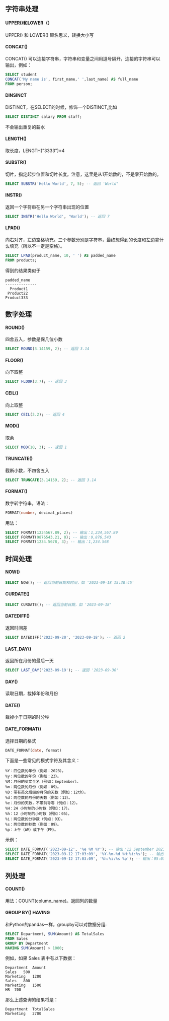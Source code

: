 ## 字符串处理
#### UPPER()和LOWER（）
UPPER() 和 LOWER() 顾名思义，转换大小写

#### CONCAT()
CONCAT() 可以连接字符串，字符串和变量之间用逗号隔开，连接的字符串可以输出，例如：
```sql
SELECT student
CONCAT('My name is', first_name,' ',last_name) AS full_name
FROM person;
```

#### DINSINCT
DISTINCT，在SELECT的时候，修饰一个DISTINCT,比如
```sql
SELECT DISTINCT salary FROM staff;
```
不会输出重复的薪水

#### LENGTH()
取长度，LENGTH("3333")=4

#### SUBSTR()
切片，指定起步位置和切片长度。注意，这里是从1开始数的，不是零开始数的。
```sql
SELECT SUBSTR('Hello World', 7, 5); -- 返回 'World'
```
#### INSTR()
返回一个字符串在另一个字符串出现的位置
```sql
SELECT INSTR('Hello World', 'World'); -- 返回 7
```

#### LPAD()
向右对齐，左边空格填充。三个参数分别是字符串，最终想得到的长度和左边拿什么填充（所以不一定是空格）。
```sql
SELECT LPAD(product_name, 10, ' ') AS padded_name
FROM products;
```
得到的结果类似于
```
padded_name
--------------
  Product1
 Product22
Product333
```

## 数字处理
#### ROUND()
四舍五入，参数是保几位小数
```sql
SELECT ROUND(3.14159, 2); -- 返回 3.14
```
#### FLOOR()
向下取整
```sql
SELECT FLOOR(3.7); -- 返回 3
```
#### CEIL()
向上取整
```sql
SELECT CEIL(3.2); -- 返回 4
```
#### MOD()
取余
```sql
SELECT MOD(10, 3); -- 返回 1
```
#### TRUNCATE()
截断小数，不四舍五入
```sql
SELECT TRUNCATE(3.14159, 2); -- 返回 3.14
```
#### FORMAT()
数字转字符串，语法：
```sql
FORMAT(number, decimal_places)
```
用法：
```sql
SELECT FORMAT(1234567.89, 2); -- 输出：1,234,567.89
SELECT FORMAT(9876543.21, 0); -- 输出：9,876,543
SELECT FORMAT(1234.5678, 3); -- 输出：1,234.568
```

## 时间处理
#### NOW()
```sql
SELECT NOW(); -- 返回当前日期和时间，如 '2023-09-18 15:30:45'
```
#### CURDATE()
```sql
SELECT CURDATE(); -- 返回当前日期，如 '2023-09-18'
```
#### DATEDIFF()
返回时间差
```sql
SELECT DATEDIFF('2023-09-20', '2023-09-18'); -- 返回 2
```
#### LAST_DAY()
返回所在月份的最后一天
```sql
SELECT LAST_DAY('2023-09-19'); -- 返回 '2023-09-30'
```
#### DAY()
读取日期，裁掉年份和月份

#### DATE()
裁掉小于日期的时分秒

#### DATE_FORMAT()
选择日期的格式
```sql
DATE_FORMAT(date, format)
```
下面是一些常见的模式字符及其含义：

    %Y：四位数的年份（例如：2023）。
    %y：两位数的年份（例如：23）。
    %M：月份的英文全名（例如：September）。
    %m：两位数的月份（例如：09）。
    %D：带有英文后缀的月份的天数（例如：12th）。
    %d：两位数的月份的天数（例如：12）。
    %e：月份的天数，不带前导零（例如：12）。
    %H：24 小时制的小时数（例如：17）。
    %h：12 小时制的小时数（例如：05）。
    %i：两位数的分钟数（例如：03）。
    %s：两位数的秒数（例如：09）。
    %p：上午（AM）或下午（PM）。
示例：
```sql
SELECT DATE_FORMAT('2023-09-12', '%e %M %Y'); -- 输出：12 September 2023
SELECT DATE_FORMAT('2023-09-12 17:03:09', '%Y-%m-%d %H:%i:%s'); -- 输出：2023-09-12 17:03:09
SELECT DATE_FORMAT('2023-09-12 17:03:09', '%h:%i:%s %p'); -- 输出：05:03:09 PM
```

## 列处理
#### COUNT()
用法：COUNT(column_name)。返回列的数量
#### GROUP BY() HAVING
和Python的pandas一样，groupby可以对数据分组:
```sql
SELECT Department, SUM(Amount) AS TotalSales
FROM Sales
GROUP BY Department
HAVING SUM(Amount) > 1000;
```
例如，如果 Sales 表中有以下数据：
```
Department	Amount
Sales	500
Marketing	1200
Sales	800
Marketing	1500
HR	700
```
那么上述查询的结果将是：
```
Department	TotalSales
Marketing	2700
```